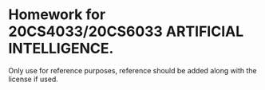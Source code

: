 # Homework for 20CS4033/20CS6033 ARTIFICIAL INTELLIGENCE.

Only use for reference purposes, reference should be added along with the license if used.
